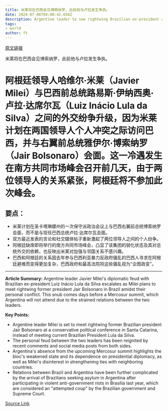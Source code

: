 ```yaml
---
title: 米莱将在巴西会见博索纳罗，此前他与卢拉发生争执。
date: 2024-07-06T04:00:42.656Z
description: Argentine leader to see rightwing Brazilian ex-president at conservative event as he trades barbs with leftist incumbent
tags: 
- world
author: ft
---
```


[原文链接](https://ft.com/content/ca4885c3-7b9f-41d9-adaa-019b6c4f348a)

米莱将在巴西会见博索纳罗，此前他与卢拉发生争执。

# 阿根廷领导人哈维尔·米莱（Javier Milei）与巴西前总统路易斯·伊纳西奥·卢拉·达席尔瓦（Luiz Inácio Lula da Silva）之间的外交纷争升级，因为米莱计划在两国领导人个人冲突之际访问巴西，并与右翼前总统雅伊尔·博索纳罗（Jair Bolsonaro）会面。这一冷遇发生在南方共同市场峰会召开前几天，由于两位领导人的关系紧张，阿根廷将不参加此次峰会。

## 要点：
- 米莱计划在圣卡塔琳娜州的一次保守派政治会议上与巴西右翼前总统博索纳罗会面，而不是与现任巴西总统卢拉·达席尔瓦会面。
- 双方最近发表的言论和社交媒体帖子重新激起了两位领导人之间的个人纷争。
- 阿根廷缺席即将举行的南方共同市场峰会，凸显了该集团的弱化状态及其对总统外交的依赖，也反映出米莱对加强与邻国关系不感兴趣。
- 巴西和阿根廷的关系因去年参与巴西利亚暴力反政府骚乱的巴西人寻求在阿根廷避难而变得更加复杂，巴西政府和最高法院将这些骚乱视为“企图政变”。

---

 **Article Summary:** Argentine leader Javier Milei's diplomatic feud with Brazilian ex-president Luiz Inácio Lula da Silva escalates as Milei plans to meet rightwing former president Jair Bolsonaro in Brazil amidst their personal conflict. This snub comes days before a Mercosur summit, which Argentina will not attend due to the strained relations between the two leaders.

**Key Points:**
- Argentine leader Milei is set to meet rightwing former Brazilian president Jair Bolsonaro at a conservative political conference in Santa Catarina, instead of meeting current Brazilian President Lula da Silva.
- The personal feud between the two leaders has been reignited by recent comments and social media posts from both sides.
- Argentina's absence from the upcoming Mercosur summit highlights the bloc's weakened state and its dependence on presidential diplomacy, as well as Milei's disinterest in strengthening ties with neighboring countries.
- Relations between Brazil and Argentina have been further complicated by the arrival of Brazilians seeking asylum in Argentina after participating in violent anti-government riots in Brasília last year, which are considered an "attempted coup" by the Brazilian government and Supreme Court.

[Source Link](https://ft.com/content/ca4885c3-7b9f-41d9-adaa-019b6c4f348a)

